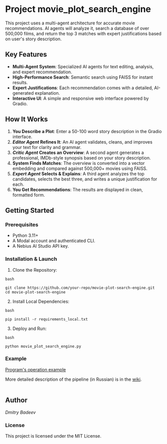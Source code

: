 # Project movie_plot_search_engine
This project uses a multi-agent architecture for accurate movie recommendations. 
AI agents will analyze it, search a database of over 500,000 films, and return the top 3 matches 
with expert justifications based on user's story description.

## Key Features
* __Multi-Agent System__: Specialized AI agents for text editing, analysis, and expert recommendation.
* __High-Performance Search__: Semantic search using FAISS for instant results.
* __Expert Justifications__: Each recommendation comes with a detailed, AI-generated explanation.
* __Interactive UI__: A simple and responsive web interface powered by Gradio.

## How It Works
1. __You Describe a Plot__: Enter a 50-100 word story description in the Gradio interface.
2. __*Editor Agent* Refines It__: An AI agent validates, cleans, and improves your text for clarity and grammar.
3. __*Critic Agent* Creates an Overview__: A second agent generates a professional, IMDb-style synopsis based on 
your story description.
4. __System Finds Matches__: The overview is converted into a vector embedding and compared against 500,000+ movies using FAISS.
5. __*Expert Agent* Selects & Explains__: A third agent analyzes the top candidates, selects the best three, and writes a unique justification for each.
6. __You Get Recommendations__: The results are displayed in clean, formatted form.

## Getting Started
### Prerequisites
* Python 3.11+
* A Modal account and authenticated CLI.
* A Nebius AI Studio API key.

### Installation & Launch
1. Clone the Repository:
```
bash

git clone https://github.com/your-repo/movie-plot-search-engine.git
cd movie-plot-search-engine
```
2. Install Local Dependencies:
```
bash

pip install -r requirements_local.txt
```

3. Deploy and Run:
```
bash

python movie_plot_search_engine.py
```
### Example
[Program's operation example](https://drive.google.com/file/d/1ze3mG20PBl1q7WGFaqCghkBYzubBirzK/view?usp=drive_link)

More detailed description of the pipeline (in Russian) is in the [wiki](https://github.com/dbadeev/movie_plot_search_engine/wiki).
<br><br>

## Author
*Dmitry Badeev* 

### License
This project is licensed under the MIT License.
